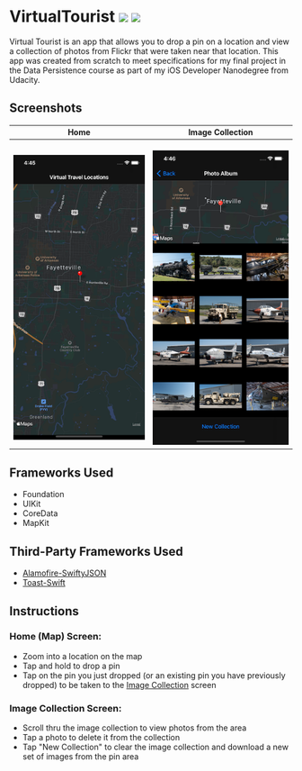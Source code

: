 # VirtualTourist <img src="https://img.shields.io/badge/platform-iOS-lightgrey"/> <img src="https://img.shields.io/badge/swift-5-green"/>
Virtual Tourist is an app that allows you to drop a pin on a location and view a collection of photos from Flickr that were taken near that location. This app was created from scratch to meet specifications for my final project in the Data Persistence course as part of my iOS Developer Nanodegree from Udacity.

## Screenshots
| Home| Image Collection |
| ----------------- |  ----------------- |
|  ![home.png](screenshots/home.png) |  ![image_collection_.png](screenshots/image_collection.png) |

## Frameworks Used
- Foundation
- UIKit
- CoreData
- MapKit

## Third-Party Frameworks Used
- [Alamofire-SwiftyJSON](https://github.com/SwiftyJSON/Alamofire-SwiftyJSON)
- [Toast-Swift](https://github.com/scalessec/Toast-Swift)

## Instructions

### Home (Map) Screen:
- Zoom into a location on the map
- Tap and hold to drop a pin
- Tap on the pin you just dropped (or an existing pin you have previously dropped) to be taken to the [Image Collection](https://github.com/JustinKumpePortfolio/VirtualTourist-iOS#image-collection-screen) screen

### Image Collection Screen:
- Scroll thru the image collection to view photos from the area
- Tap a photo to delete it from the collection
- Tap "New Collection" to clear the image collection and download a new set of images from the pin area
